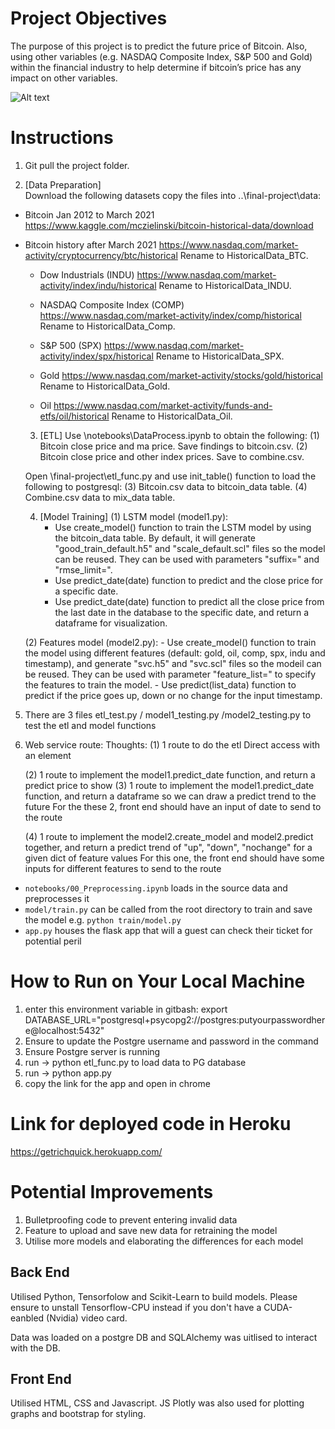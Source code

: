 # Project Objectives
The purpose of this project is to predict the future price of Bitcoin. Also, using other variables (e.g. NASDAQ Composite Index, S&P 500 and Gold) within the financial industry to help determine if bitcoin’s price has any impact on other variables. 

![Alt text](images/bitcoin.PNG?raw=true "features")

# Instructions

1. Git pull the project folder. 

2. [Data Preparation]     
Download the following datasets copy the files into ..\final-project\data: 
    
- Bitcoin Jan 2012 to March 2021
https://www.kaggle.com/mczielinski/bitcoin-historical-data/download

- Bitcoin history after March 2021 
https://www.nasdaq.com/market-activity/cryptocurrency/btc/historical
Rename to HistoricalData_BTC. 

    - Dow Industrials (INDU) 
    https://www.nasdaq.com/market-activity/index/indu/historical
    Rename to HistoricalData_INDU.

    - NASDAQ Composite Index (COMP) 
    https://www.nasdaq.com/market-activity/index/comp/historical
    Rename to HistoricalData_Comp.

    - S&P 500 (SPX) 
    https://www.nasdaq.com/market-activity/index/spx/historical
    Rename to HistoricalData_SPX. 

    - Gold 
    https://www.nasdaq.com/market-activity/stocks/gold/historical
    Rename to HistoricalData_Gold. 

    - Oil 
    https://www.nasdaq.com/market-activity/funds-and-etfs/oil/historical
    Rename to HistoricalData_Oil.
    
    3. [ETL] 
    Use \notebooks\DataProcess.ipynb to obtain the following:
    (1) Bitcoin close price and ma price. Save findings to bitcoin.csv.
    (2) Bitcoin close price and other index prices. Save to combine.csv.
    
    Open \final-project\etl_func.py and use init_table() function to load the following to postgresql:
    (3) Bitcoin.csv data to bitcoin_data table.
    (4) Combine.csv data to mix_data table.

    4. [Model Training]
    (1) LSTM model (model1.py):
        - Use create_model() function to train the LSTM model by using the bitcoin_data table. By default, it will generate "good_train_default.h5" and "scale_default.scl"             files so the model can be reused. They can be used with parameters "suffix=<str>" and "rmse_limit=<int>".
        - Use predict_date(date) function to predict and the close price for a specific date.
        - Use predict_date(date) function to predict all the close price from the last date in the database to the specific date, and return a dataframe for visualization.

    (2) Features model (model2.py):
        - Use create_model() function to train the model using different features (default: gold, oil, comp, spx, indu and timestamp), and generate "svc.h5" and "svc.scl"               files so the modeil can be reused. They can be used with parameter "feature_list=<list>" to specify the features to train the model.
        - Use predict(list_data) function to predict if the price goes up, down or no change for the input timestamp.

5. There are 3 files etl_test.py / model1_testing.py /model2_testing.py to test the etl and model functions

6. Web service route:
    Thoughts:
    (1) 1 route to do the etl
    Direct access with an <a> element

    (2) 1 route to implement the model1.predict_date function, and return a predict price to show
    (3) 1 route to implement the model1.predict_date function, and return a dataframe so we can draw a predict trend to the future
    For the these 2, front end should have an input of date to send to the route

    (4) 1 route to implement the model2.create_model and model2.predict together, and return a predict trend of "up", "down", "nochange" for a given dict of feature values
    For this one, the front end should have some inputs for different features to send to the route


* `notebooks/00_Preprocessing.ipynb` loads in the source data and preprocesses it
* `model/train.py` can be called from the root directory to train and save the model e.g. `python train/model.py`
* `app.py` houses the flask app that will a guest can check their ticket for potential peril


# How to Run on Your Local Machine

1. enter this environment variable in gitbash: export DATABASE_URL="postgresql+psycopg2://postgres:putyourpasswordhere@localhost:5432"
2. Ensure to update the Postgre username and password in the command
3. Ensure Postgre server is running
4. run -> python etl_func.py to load data to PG database
5. run -> python app.py
6. copy the link for the app and open in chrome


# Link for deployed code in Heroku

https://getrichquick.herokuapp.com/


# Potential Improvements

1. Bulletproofing code to prevent entering invalid data
2. Feature to upload and save new data for retraining the model
3. Utilise more models and elaborating the differences for each model


## Back End

Utilised Python, Tensorfolow and Scikit-Learn to build models. Please ensure to unstall Tensorflow-CPU instead if you don't have a CUDA-eanbled (Nvidia) video card.

Data was loaded on a postgre DB and SQLAlchemy was uitlised to interact with the DB.

## Front End

Utilised HTML, CSS and Javascript. JS Plotly was also used for plotting graphs and bootstrap for styling. 
